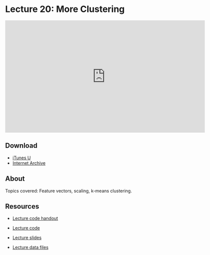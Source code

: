 # Lecture 20: More Clustering

<iframe width="640" height="360" src="http://www.youtube.com/embed/Iu4xTLKcbPo?feature=player_detailpage" frameborder="0" allowfullscreen></iframe>

## Download

- [iTunes U](http://itunes.apple.com/us/itunes-u/lecture-20-more-clustering/id499270153?i=110101045)
- [Internet Archive](http://www.archive.org/download/MIT6.00SCS11/MIT6_00SCS11_lec20_300k.mp4)

## About

Topics covered: Feature vectors, scaling, k-means clustering.



## Resources

- [Lecture code handout](http://ocw.mit.edu/courses/electrical-engineering-and-computer-science/6-00sc-introduction-to-computer-science-and-programming-spring-2011/unit-3/lecture-20-more-clustering/MIT6_00SCS11_lec20.pdf)

- [Lecture code](http://ocw.mit.edu/courses/electrical-engineering-and-computer-science/6-00sc-introduction-to-computer-science-and-programming-spring-2011/unit-3/lecture-20-more-clustering/lec20.py)

- [Lecture slides](http://ocw.mit.edu/courses/electrical-engineering-and-computer-science/6-00sc-introduction-to-computer-science-and-programming-spring-2011/unit-3/lecture-20-more-clustering/MIT6_00SCS11_lec20_slides.pdf)

- [Lecture data files](http://ocw.mit.edu/courses/electrical-engineering-and-computer-science/6-00sc-introduction-to-computer-science-and-programming-spring-2011/unit-3/lecture-20-more-clustering/lec20_data.zip)



<script>
function hide(id)
{
    document.getElementById(id).style.display = 'none';
}

function show(id)
{
    document.getElementById(id).style.display = 'block';
}
</script>



